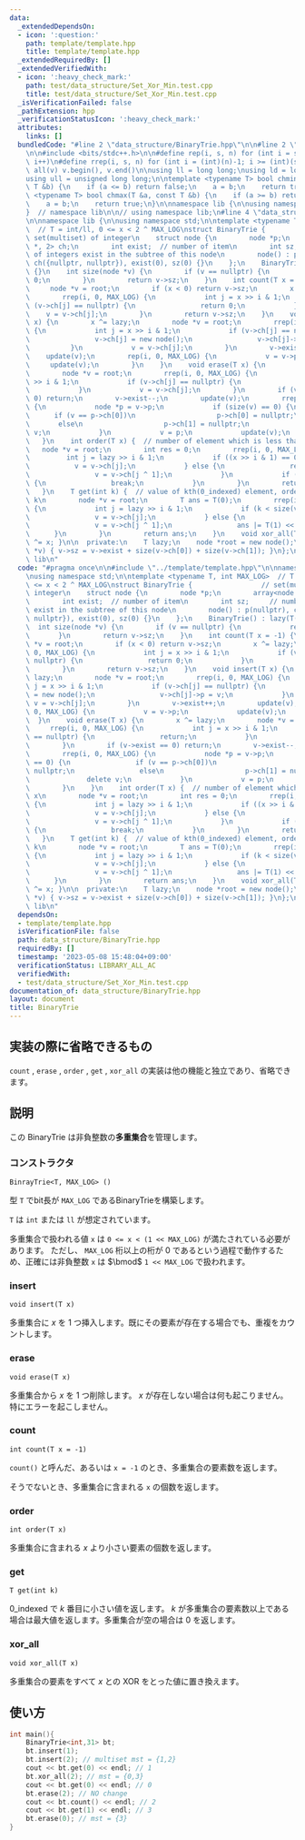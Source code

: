```yaml
---
data:
  _extendedDependsOn:
  - icon: ':question:'
    path: template/template.hpp
    title: template/template.hpp
  _extendedRequiredBy: []
  _extendedVerifiedWith:
  - icon: ':heavy_check_mark:'
    path: test/data_structure/Set_Xor_Min.test.cpp
    title: test/data_structure/Set_Xor_Min.test.cpp
  _isVerificationFailed: false
  _pathExtension: hpp
  _verificationStatusIcon: ':heavy_check_mark:'
  attributes:
    links: []
  bundledCode: "#line 2 \"data_structure/BinaryTrie.hpp\"\n\n#line 2 \"template/template.hpp\"\
    \n\n#include <bits/stdc++.h>\n\n#define rep(i, s, n) for (int i = s; i < (int)(n);\
    \ i++)\n#define rrep(i, s, n) for (int i = (int)(n)-1; i >= (int)(s); i--)\n#define\
    \ all(v) v.begin(), v.end()\n\nusing ll = long long;\nusing ld = long double;\n\
    using ull = unsigned long long;\n\ntemplate <typename T> bool chmin(T &a, const\
    \ T &b) {\n    if (a <= b) return false;\n    a = b;\n    return true;\n}\ntemplate\
    \ <typename T> bool chmax(T &a, const T &b) {\n    if (a >= b) return false;\n\
    \    a = b;\n    return true;\n}\n\nnamespace lib {\n\nusing namespace std;\n\n\
    }  // namespace lib\n\n// using namespace lib;\n#line 4 \"data_structure/BinaryTrie.hpp\"\
    \n\nnamespace lib {\n\nusing namespace std;\n\ntemplate <typename T, int MAX_LOG>\
    \  // T = int/ll, 0 <= x < 2 ^ MAX_LOG\nstruct BinaryTrie {                 //\
    \ set(multiset) of integer\n    struct node {\n        node *p;\n        array<node\
    \ *, 2> ch;\n        int exist;  // number of item\n        int sz;     // number\
    \ of integers exist in the subtree of this node\n        node() : p(nullptr),\
    \ ch({nullptr, nullptr}), exist(0), sz(0) {}\n    };\n    BinaryTrie() : lazy(T(0))\
    \ {}\n    int size(node *v) {\n        if (v == nullptr) {\n            return\
    \ 0;\n        }\n        return v->sz;\n    }\n    int count(T x = -1) {\n   \
    \     node *v = root;\n        if (x < 0) return v->sz;\n        x ^= lazy;\n\
    \        rrep(i, 0, MAX_LOG) {\n            int j = x >> i & 1;\n            if\
    \ (v->ch[j] == nullptr) {\n                return 0;\n            }\n        \
    \    v = v->ch[j];\n        }\n        return v->sz;\n    }\n    void insert(T\
    \ x) {\n        x ^= lazy;\n        node *v = root;\n        rrep(i, 0, MAX_LOG)\
    \ {\n            int j = x >> i & 1;\n            if (v->ch[j] == nullptr) {\n\
    \                v->ch[j] = new node();\n                v->ch[j]->p = v;\n  \
    \          }\n            v = v->ch[j];\n        }\n        v->exist++;\n    \
    \    update(v);\n        rep(i, 0, MAX_LOG) {\n            v = v->p;\n       \
    \     update(v);\n        }\n    }\n    void erase(T x) {\n        x ^= lazy;\n\
    \        node *v = root;\n        rrep(i, 0, MAX_LOG) {\n            int j = x\
    \ >> i & 1;\n            if (v->ch[j] == nullptr) {\n                return;\n\
    \            }\n            v = v->ch[j];\n        }\n        if (v->exist ==\
    \ 0) return;\n        v->exist--;\n        update(v);\n        rrep(i, 0, MAX_LOG)\
    \ {\n            node *p = v->p;\n            if (size(v) == 0) {\n          \
    \      if (v == p->ch[0])\n                    p->ch[0] = nullptr;\n         \
    \       else\n                    p->ch[1] = nullptr;\n                delete\
    \ v;\n            }\n            v = p;\n            update(v);\n        }\n \
    \   }\n    int order(T x) {  // number of element which is less than x\n     \
    \   node *v = root;\n        int res = 0;\n        rrep(i, 0, MAX_LOG) {\n   \
    \         int j = lazy >> i & 1;\n            if ((x >> i & 1) == 0) {\n     \
    \           v = v->ch[j];\n            } else {\n                res += size(v->ch[j]);\n\
    \                v = v->ch[j ^ 1];\n            }\n            if (v == nullptr)\
    \ {\n                break;\n            }\n        }\n        return res;\n \
    \   }\n    T get(int k) {  // value of kth(0_indexed) element, order(get(k)) =\
    \ k\n        node *v = root;\n        T ans = T(0);\n        rrep(i, 0, MAX_LOG)\
    \ {\n            int j = lazy >> i & 1;\n            if (k < size(v->ch[j])) {\n\
    \                v = v->ch[j];\n            } else {\n                k -= size(v->ch[j]);\n\
    \                v = v->ch[j ^ 1];\n                ans |= T(1) << i;\n      \
    \      }\n        }\n        return ans;\n    }\n    void xor_all(T x) { lazy\
    \ ^= x; }\n\n  private:\n    T lazy;\n    node *root = new node();\n    void update(node\
    \ *v) { v->sz = v->exist + size(v->ch[0]) + size(v->ch[1]); }\n};\n\n}  // namespace\
    \ lib\n"
  code: "#pragma once\n\n#include \"../template/template.hpp\"\n\nnamespace lib {\n\
    \nusing namespace std;\n\ntemplate <typename T, int MAX_LOG>  // T = int/ll, 0\
    \ <= x < 2 ^ MAX_LOG\nstruct BinaryTrie {                 // set(multiset) of\
    \ integer\n    struct node {\n        node *p;\n        array<node *, 2> ch;\n\
    \        int exist;  // number of item\n        int sz;     // number of integers\
    \ exist in the subtree of this node\n        node() : p(nullptr), ch({nullptr,\
    \ nullptr}), exist(0), sz(0) {}\n    };\n    BinaryTrie() : lazy(T(0)) {}\n  \
    \  int size(node *v) {\n        if (v == nullptr) {\n            return 0;\n \
    \       }\n        return v->sz;\n    }\n    int count(T x = -1) {\n        node\
    \ *v = root;\n        if (x < 0) return v->sz;\n        x ^= lazy;\n        rrep(i,\
    \ 0, MAX_LOG) {\n            int j = x >> i & 1;\n            if (v->ch[j] ==\
    \ nullptr) {\n                return 0;\n            }\n            v = v->ch[j];\n\
    \        }\n        return v->sz;\n    }\n    void insert(T x) {\n        x ^=\
    \ lazy;\n        node *v = root;\n        rrep(i, 0, MAX_LOG) {\n            int\
    \ j = x >> i & 1;\n            if (v->ch[j] == nullptr) {\n                v->ch[j]\
    \ = new node();\n                v->ch[j]->p = v;\n            }\n           \
    \ v = v->ch[j];\n        }\n        v->exist++;\n        update(v);\n        rep(i,\
    \ 0, MAX_LOG) {\n            v = v->p;\n            update(v);\n        }\n  \
    \  }\n    void erase(T x) {\n        x ^= lazy;\n        node *v = root;\n   \
    \     rrep(i, 0, MAX_LOG) {\n            int j = x >> i & 1;\n            if (v->ch[j]\
    \ == nullptr) {\n                return;\n            }\n            v = v->ch[j];\n\
    \        }\n        if (v->exist == 0) return;\n        v->exist--;\n        update(v);\n\
    \        rrep(i, 0, MAX_LOG) {\n            node *p = v->p;\n            if (size(v)\
    \ == 0) {\n                if (v == p->ch[0])\n                    p->ch[0] =\
    \ nullptr;\n                else\n                    p->ch[1] = nullptr;\n  \
    \              delete v;\n            }\n            v = p;\n            update(v);\n\
    \        }\n    }\n    int order(T x) {  // number of element which is less than\
    \ x\n        node *v = root;\n        int res = 0;\n        rrep(i, 0, MAX_LOG)\
    \ {\n            int j = lazy >> i & 1;\n            if ((x >> i & 1) == 0) {\n\
    \                v = v->ch[j];\n            } else {\n                res += size(v->ch[j]);\n\
    \                v = v->ch[j ^ 1];\n            }\n            if (v == nullptr)\
    \ {\n                break;\n            }\n        }\n        return res;\n \
    \   }\n    T get(int k) {  // value of kth(0_indexed) element, order(get(k)) =\
    \ k\n        node *v = root;\n        T ans = T(0);\n        rrep(i, 0, MAX_LOG)\
    \ {\n            int j = lazy >> i & 1;\n            if (k < size(v->ch[j])) {\n\
    \                v = v->ch[j];\n            } else {\n                k -= size(v->ch[j]);\n\
    \                v = v->ch[j ^ 1];\n                ans |= T(1) << i;\n      \
    \      }\n        }\n        return ans;\n    }\n    void xor_all(T x) { lazy\
    \ ^= x; }\n\n  private:\n    T lazy;\n    node *root = new node();\n    void update(node\
    \ *v) { v->sz = v->exist + size(v->ch[0]) + size(v->ch[1]); }\n};\n\n}  // namespace\
    \ lib\n"
  dependsOn:
  - template/template.hpp
  isVerificationFile: false
  path: data_structure/BinaryTrie.hpp
  requiredBy: []
  timestamp: '2023-05-08 15:48:04+09:00'
  verificationStatus: LIBRARY_ALL_AC
  verifiedWith:
  - test/data_structure/Set_Xor_Min.test.cpp
documentation_of: data_structure/BinaryTrie.hpp
layout: document
title: BinaryTrie
---
```


## 実装の際に省略できるもの

`count` , `erase` , `order` , `get` , `xor_all` の実装は他の機能と独立であり、省略できます。

## 説明

この BinaryTrie は非負整数の**多重集合**を管理します。

### コンストラクタ

`BinrayTrie<T, MAX_LOG> ()`

型 `T` でbit長が `MAX_LOG` であるBinaryTrieを構築します。

`T` は `int` または `ll` が想定されています。

多重集合で扱われる値 `x` は `0 <= x < (1 << MAX_LOG)` が満たされている必要があります。
ただし、 `MAX_LOG` 桁以上の桁が $0$ であるという過程で動作するため、正確には非負整数 `x` は $\bmod$ `1 << MAX_LOG` で扱われます。

### insert

`void insert(T x)`

多重集合に $x$ を $1$ つ挿入します。既にその要素が存在する場合でも、重複をカウントします。

### erase

`void erase(T x)`

多重集合から $x$ を $1$ つ削除します。 $x$ が存在しない場合は何も起こりません。特にエラーを起こしません。

### count

`int count(T x = -1)`

`count()` と呼んだ、あるいは `x = -1` のとき、多重集合の要素数を返します。

そうでないとき、多重集合に含まれる `x` の個数を返します。

### order

`int order(T x)`

多重集合に含まれる $x$ より小さい要素の個数を返します。

### get

`T get(int k)`

0_indexed で $k$ 番目に小さい値を返します。 $k$ が多重集合の要素数以上である場合は最大値を返します。多重集合が空の場合は $0$ を返します。

### xor_all

`void xor_all(T x)`

多重集合の要素をすべて $x$ との XOR をとった値に置き換えます。


## 使い方

```cpp
int main(){
    BinaryTrie<int,31> bt;
    bt.insert(1);
    bt.insert(2); // multiset mst = {1,2}
    cout << bt.get(0) << endl; // 1
    bt.xor_all(2); // mst = {0,3}
    cout << bt.get(0) << endl; // 0
    bt.erase(2); // NO change
    cout << bt.count() << endl; // 2
    cout << bt.get(1) << endl; // 3
    bt.erase(0); // mst = {3}
}

```